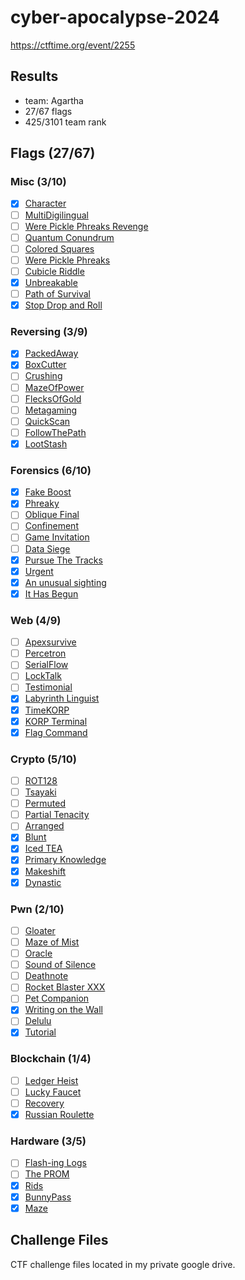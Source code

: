 # cyber-apocalypse-2024

https://ctftime.org/event/2255

## Results

- team: Agartha
- 27/67 flags
- 425/3101 team rank

## Flags (27/67)

### Misc (3/10)

- [x] [Character](./misc/solved/character/)
- [ ] [MultiDigilingual](./misc/unsolved/multidigilingual/)
- [ ] [Were Pickle Phreaks Revenge](./misc/unsolved/were-pickle-phreaks-revenge/)
- [ ] [Quantum Conundrum](./misc/unsolved/quantum-conundrum/)
- [ ] [Colored Squares](./misc/unsolved/colored-squares/)
- [ ] [Were Pickle Phreaks](./misc/unsolved/were-pickle-phreaks/)
- [ ] [Cubicle Riddle](./misc/unsolved/cubicle-riddle/)
- [x] [Unbreakable](./misc/solved/unbreakable/)
- [ ] [Path of Survival](./misc/unsolved/path-of-survival/)
- [x] [Stop Drop and Roll](./misc/solved/stop-drop-and-roll/)

### Reversing (3/9)

- [x] [PackedAway](./reversing/solved/packed-away/)
- [x] [BoxCutter](./reversing/solved/boxcutter/)
- [ ] [Crushing](./reversing/unsolved/crushing/)
- [ ] [MazeOfPower](./reversing/unsolved/maze-of-power/)
- [ ] [FlecksOfGold](./reversing/unsolved/flecks-of-gold/)
- [ ] [Metagaming](./reversing/unsolved/metagaming/)
- [ ] [QuickScan](./reversing/unsolved/quickscan/)
- [ ] [FollowThePath](./reversing/unsolved/follow-the-path/)
- [x] [LootStash](./reversing/solved/lootstash/)

### Forensics (6/10)

- [x] [Fake Boost](./forensics/solved/fake-boost/)
- [x] [Phreaky](./forensics/solved/phreaky/)
- [ ] [Oblique Final](./forensics/unsolved/oblique-final/)
- [ ] [Confinement](./forensics/unsolved/confinement/)
- [ ] [Game Invitation](./forensics/unsolved/game-invitation/)
- [ ] [Data Siege](./forensics/unsolved/data-seige/)
- [x] [Pursue The Tracks](./forensics/solved/pursue-the-tracks/)
- [x] [Urgent](./forensics/solved/urgent/)
- [x] [An unusual sighting](./forensics/solved/an-unusual-sighting/)
- [x] [It Has Begun](./forensics/solved/it-has-begun/)

### Web (4/9)

- [ ] [Apexsurvive](./web/unsolved/apexsurvive/)
- [ ] [Percetron](./web/unsolved/percetron/)
- [ ] [SerialFlow](./web/unsolved/serial-flow/)
- [ ] [LockTalk](./web/unsolved/locktalk/)
- [ ] [Testimonial](./web/unsolved/testimonial/)
- [x] [Labyrinth Linguist](./web/solved/labyrinth-linguist/)
- [x] [TimeKORP](./web/solved/timekorp/)
- [x] [KORP Terminal](./web/solved/korp-terminal/)
- [x] [Flag Command](./web/solved/flag-command/)

### Crypto (5/10)

- [ ] [ROT128](./crypto/unsolved/rot128/)
- [ ] [Tsayaki](./crypto/unsolved/tsayaki/)
- [ ] [Permuted](./crypto/unsolved/permuted/)
- [ ] [Partial Tenacity](./crypto/unsolved/partial-tenacity/)
- [ ] [Arranged](./crypto/unsolved/arranged/)
- [x] [Blunt](./crypto/solved/blunt/)
- [x] [Iced TEA](./crypto/solved/iced-tea/)
- [x] [Primary Knowledge](./crypto/solved/primary-knowledge/)
- [x] [Makeshift](./crypto/solved/makeshift/)
- [x] [Dynastic](./crypto/solved/dynastic/)

### Pwn (2/10)

- [ ] [Gloater](./pwn/unsolved/gloater/)
- [ ] [Maze of Mist](./pwn/unsolved/maze-of-mist/)
- [ ] [Oracle](./pwn/unsolved/oracle/)
- [ ] [Sound of Silence](./pwn/unsolved/sound-of-silence/)
- [ ] [Deathnote](./pwn/unsolved/deathnote/)
- [ ] [Rocket Blaster XXX](./pwn/unsolved/rocket-blaster-xxx/)
- [ ] [Pet Companion](./pwn/unsolved/pet-companion/)
- [x] [Writing on the Wall](./pwn/solved/writing-on-the-wall/)
- [ ] [Delulu](./pwn/unsolved/delulu/)
- [x] [Tutorial](./pwn/solved/tutorial/)

### Blockchain (1/4)

- [ ] [Ledger Heist](./blockchain/unsolved/ledger-heist/)
- [ ] [Lucky Faucet](./blockchain/unsolved/lucky-faucet/)
- [ ] [Recovery](./blockchain/unsolved/recovery/)
- [x] [Russian Roulette](./blockchain/solved/russian-roulette/)

### Hardware (3/5)

- [ ] [Flash-ing Logs](./hardware/unsolved/flashing-logs/)
- [ ] [The PROM](./hardware/unsolved/the-prom/)
- [x] [Rids](./hardware/solved/rids/)
- [x] [BunnyPass](./hardware/solved/bunnypass/)
- [x] [Maze](./hardware/solved/maze/)

## Challenge Files

CTF challenge files located in my private google drive.
